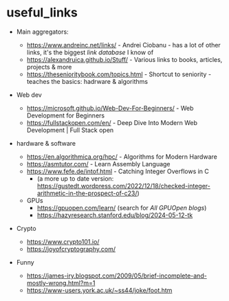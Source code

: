# useful_links

- Main aggregators:
  - https://www.andreinc.net/links/ - Andrei Ciobanu - has a lot of other links, it's the biggest *link database* I know of
  - https://alexandruica.github.io/Stuff/ - Various links to books, articles, projects & more
  - https://thesenioritybook.com/topics.html - Shortcut to seniority - teaches the basics: hadrware & algorithms

- Web dev
  - https://microsoft.github.io/Web-Dev-For-Beginners/ - Web Development for Beginners
  - https://fullstackopen.com/en/ - Deep Dive Into Modern Web Development | Full Stack open
    
- hardware & software
  - https://en.algorithmica.org/hpc/ - Algorithms for Modern Hardware
  - https://asmtutor.com/ - Learn Assembly Language
  - https://www.fefe.de/intof.html - Catching Integer Overflows in C
    - (a more up to date version: https://gustedt.wordpress.com/2022/12/18/checked-integer-arithmetic-in-the-prospect-of-c23/)
  - GPUs
    - https://gpuopen.com/learn/ (search for *All GPUOpen blogs*)
    - https://hazyresearch.stanford.edu/blog/2024-05-12-tk
  
- Crypto
  - https://www.crypto101.io/
  - https://joyofcryptography.com/ 
 
- Funny
  - https://james-iry.blogspot.com/2009/05/brief-incomplete-and-mostly-wrong.html?m=1
  - https://www-users.york.ac.uk/~ss44/joke/foot.htm

